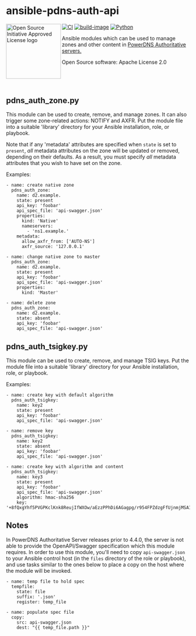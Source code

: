 # ansible-pdns-auth-api

<a href="https://opensource.org"><img height="150" align="left" src="https://opensource.org/files/OSIApprovedCropped.png" alt="Open Source Initiative Approved License logo"></a>
[![CI](https://github.com/kpfleming/ansible-pdns-auth-zone/workflows/CI/badge.svg)](https://github.com/kpfleming/ansible-pdns-auth-zone/workflows/CI/badge.svg?branch=main)
[![build-image](https://github.com/kpfleming/ansible-pdns-auth-zone/workflows/build-image/badge.svg)](https://github.com/kpfleming/ansible-pdns-auth-zone/workflows/build-image/badge.svg?branch=main)
[![Python](https://img.shields.io/badge/python-3.6+-blue.svg)](https://www.python.org/download/releases/3.6.0/)

Ansible modules which can be used to manage zones and other content in
[PowerDNS Authoritative servers.](https://www.powerdns.com/auth.html)

Open Source software: Apache License 2.0

## &nbsp;

## pdns_auth_zone.py

This module can be used to create, remove, and manage zones. It can
also trigger some zone-related actions: NOTIFY and AXFR. Put the
module file into a suitable 'library' directory for your Ansible
installation, role, or playbook.

Note that if any 'metadata' attributes are specified when `state` is
set to `present`, *all* metadata attributes on the zone will be
updated or removed, depending on their defaults. As a result, you
must specify *all* metadata attributes that you wish to have set
on the zone.

Examples:
```
- name: create native zone
  pdns_auth_zone:
    name: d2.example.
    state: present
    api_key: 'foobar'
    api_spec_file: 'api-swagger.json'
    properties:
      kind: 'Native'
      nameservers:
        - 'ns1.example.'
    metadata:
      allow_axfr_from: ['AUTO-NS']
      axfr_source: '127.0.0.1'

- name: change native zone to master
  pdns_auth_zone:
    name: d2.example.
    state: present
    api_key: 'foobar'
    api_spec_file: 'api-swagger.json'
    properties:
      kind: 'Master'

- name: delete zone
  pdns_auth_zone:
    name: d2.example.
    state: absent
    api_key: 'foobar'
    api_spec_file: 'api-swagger.json'
```

## pdns_auth_tsigkey.py

This module can be used to create, remove, and manage TSIG keys.  Put
the module file into a suitable 'library' directory for your Ansible
installation, role, or playbook.

Examples:
```
- name: create key with default algorithm
  pdns_auth_tsigkey:
    name: key2
    state: present
    api_key: 'foobar'
    api_spec_file: 'api-swagger.json'

- name: remove key
  pdns_auth_tsigkey:
    name: key2
    state: absent
    api_key: 'foobar'
    api_spec_file: 'api-swagger.json'

- name: create key with algorithm and content
  pdns_auth_tsigkey:
    name: key3
    state: present
    api_key: 'foobar'
    api_spec_file: 'api-swagger.json'
    algorithm: hmac-sha256
    key: '+8fQxgYhf5PVGPKclKnk8ReujIfWXOw/aEzzPPhDi6AGagpg/r954FPZdzgFfUjnmjMSA1Yu7vo6DQHVoGnRkw=='
```

## Notes

In PowerDNS Authoritative Server releases prior to 4.4.0, the server
is not able to provide the OpenAPI/Swagger specification which this
module requires. In order to use this module, you'll need to copy
`api-swagger.json` to your Ansible control host (in the `files`
directory of the role or playbook), and use tasks similar to the ones
below to place a copy on the host where the module will be invoked.

```
- name: temp file to hold spec
  tempfile:
    state: file
    suffix: '.json'
    register: temp_file

- name: populate spec file
  copy:
    src: api-swagger.json
    dest: "{{ temp_file.path }}"
```
